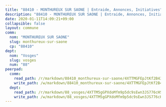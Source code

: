 ```yaml
---
title: "88410 - MONTHUREUX SUR SAONE | Entraide, Annonces, Initiatives"
description: "88410 - MONTHUREUX SUR SAONE | Entraide, Annonces, Initiatives"
date: 2020-01-11T14:09:21+09:00
collapsible: false
layout: commune
comm:
  nom: "MONTHUREUX SUR SAONE"
  slug: monthureux-sur-saone
  cp: "88410"
dept:
  nom: "Vosges"
  slug: vosges
  num: "88"
peerpad:
  comm:
    read_path: /r/markdown/88410_monthureux-sur-saone/4XTTMGFEpJtKf2B43FHGA4njp87tExrhgHyF1v3V9fx4BL9fj
    write_path: /w/markdown/88410_monthureux-sur-saone/4XTTMGFEpJtKf2B43FHGA4njp87tExrhgHyF1v3V9fx4BL9fj-K3TgTeAeBiaUV4CWa8gEoQJTNTqzwTiEcfW69tA23dKkQdq5iQC3PDHs5sh2hWfTQavrKQiraK2eraMPKVtg7uEtnhQELrTDPgqT6PTr1PgXCKunSkHTWJHhdPYbkez2QVLU7waD
  dept:
    read_path: /r/markdown/88_vosges/4XTTM5gGPXdoMfm9p5dc9sEwn3JS776cHSw64JYpD4AKnKgyh
    write_path: /w/markdown/88_vosges/4XTTM5gGPXdoMfm9p5dc9sEwn3JS776cHSw64JYpD4AKnKgyh-K3TgUjEFywcTUHQwfrd2vcZqhoXLakdoQGFv4iriv1FKkvQkBsudnBxafkQDfPcxTDRHN5T6bYyganuvcakuKenYoB5mPLKqUBjNMwpn75GQVixUmzXGkneDufRSqDthC8iyXi1Z
---
```


